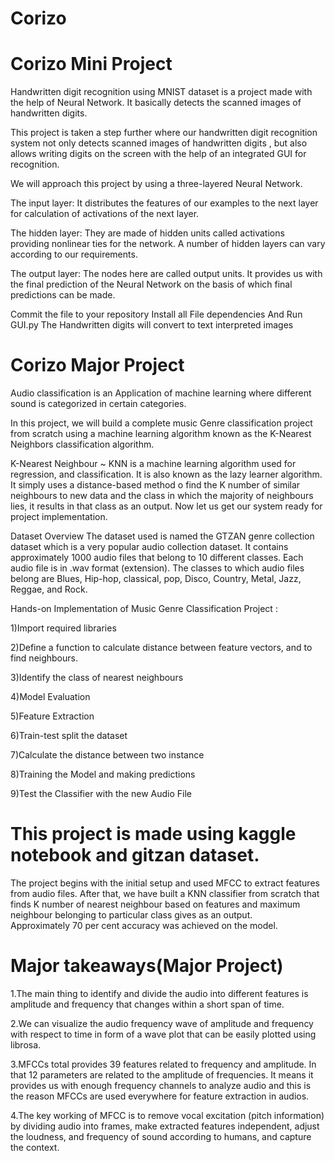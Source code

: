 # Corizo
# Corizo Mini Project

Handwritten digit recognition using MNIST dataset is a  project made with the help of Neural Network. 
It basically detects the scanned images of handwritten digits. 

This  project is taken a step further where our handwritten digit recognition system not only detects scanned images of handwritten digits ,
but also allows writing digits on the screen with the help of an integrated GUI for recognition. 

We will approach this project by using a three-layered Neural Network. 

The input layer: It distributes the features of our examples to the next layer for calculation of activations of the next layer.

The hidden layer: They are made of hidden units called activations providing nonlinear ties for the network. 
                  A number of hidden layers can vary according to our requirements.
                  
The output layer: The nodes here are called output units. It provides us with the final prediction of the Neural Network on the basis of which 
                  final predictions can be made.
                  
Commit the file to your repository 
Install all File dependencies
And Run GUI.py
The Handwritten digits will convert to text interpreted images



# Corizo Major Project

Audio classification is an Application of machine learning where different sound is categorized in certain categories. 

In this project, we will build a complete music Genre classification project from scratch using a machine learning algorithm known as the K-Nearest Neighbors classification algorithm.

K-Nearest Neighbour ~ KNN is a machine learning algorithm used for regression, and classification. It is also known as the lazy learner algorithm. It simply uses a distance-based method o find the K number of similar neighbours to new data and the class in which the majority of neighbours lies, it results in that class as an output. Now let us get our system ready for project implementation.

Dataset Overview
The dataset used is named the GTZAN genre collection dataset which is a very popular audio collection dataset. It contains approximately 1000 audio files that belong to 10 different classes. Each audio file is in .wav format (extension). The classes to which audio files belong are Blues, Hip-hop, classical, pop, Disco, Country, Metal, Jazz, Reggae, and Rock.

Hands-on Implementation of Music Genre Classification Project :

1)Import required libraries

2)Define a function to calculate distance between feature vectors, and to find neighbours.

3)Identify the class of nearest neighbours

4)Model Evaluation

5)Feature Extraction

6)Train-test split the dataset

7)Calculate the distance between two instance

8)Training the Model and making predictions

9)Test the Classifier with the new Audio File

# This project is made using kaggle notebook and gitzan dataset.


The project begins with the initial setup and used MFCC to extract features from audio files. 
After that, we have built a KNN classifier from scratch that finds K number of nearest neighbour based on features and maximum neighbour belonging to particular class gives as an output.  
Approximately 70 per cent accuracy was achieved on the model.

# Major takeaways(Major Project)
1.The main thing to identify and divide the audio into different features is amplitude and frequency that changes within a short span of time.

2.We can visualize the audio frequency wave of amplitude and frequency with respect to time in form of a wave plot that can be easily plotted using librosa.

3.MFCCs total provides 39 features related to frequency and amplitude. In that 12 parameters are related to the amplitude of frequencies. It means it provides us with enough frequency channels to analyze audio and this is the reason MFCCs are used everywhere for feature extraction in audios.

4.The key working of MFCC is to remove vocal excitation (pitch information) by dividing audio into frames, make extracted features independent, adjust the loudness, and frequency of sound according to humans, and capture the context.
